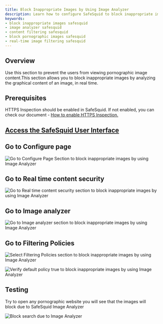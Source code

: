 ```yaml
---
title: Block Inappropriate Images by Using Image Analyzer
description: Learn how to configure SafeSquid to block inappropriate images in real time using the Image Analyzer, ensuring a safe browsing environment.
keywords:
- block inappropriate images safesquid
- image analyzer safesquid
- content filtering safesquid
- block pornographic images safesquid
- real-time image filtering safesquid
---
```


## Overview
Use this section to prevent the users from viewing pornographic image content.This section allows you to block inappropriate images by analyzing the graphical content of an image, in real time.

## Prerequisites
HTTPS Inspection should be enabled in SafeSquid. If not enabled, you can check our document - [How to enable HTTPS Inspection.](/docs/07-SSL%20Inspection/Setup%20SSL%20Inspection.md)

## [Access the SafeSquid User Interface](/docs/08-SafeSquid%20Interface/Accessing%20the%20SafeSquid%20Interface.md)
## Go to Configure page

![Go to Configure Page Section to block inappropriate images by using Image Analyzer](/img/How_To/Block_inappropriate_images_by_using_Image_Analyzer/image1.webp)

## Go to Real time content security
![Go to Real time content security section to block inappropriate images by using Image Analyzer](/img/How_To/Block_inappropriate_images_by_using_Image_Analyzer/image2.webp)

## Go to Image analyzer
![Go to Image analyzer section to block inappropriate images by using Image Analyzer](/img/How_To/Block_inappropriate_images_by_using_Image_Analyzer/image3.webp)

## Go to Filtering Policies
![Select Filtering Policies section to block inappropriate images by using Image Analyzer](/img/How_To/Block_inappropriate_images_by_using_Image_Analyzer/image4.webp)

![Verify default policy true to block inappropriate images by using Image Analyzer](/img/How_To/Block_inappropriate_images_by_using_Image_Analyzer/image5.webp)

## Testing
Try to open any pornographic website you will see that the images will block due to SafeSquid Image Analyzer

![Block search due to Image Analyzer](/img/How_To/Block_inappropriate_images_by_using_Image_Analyzer/image6.webp)